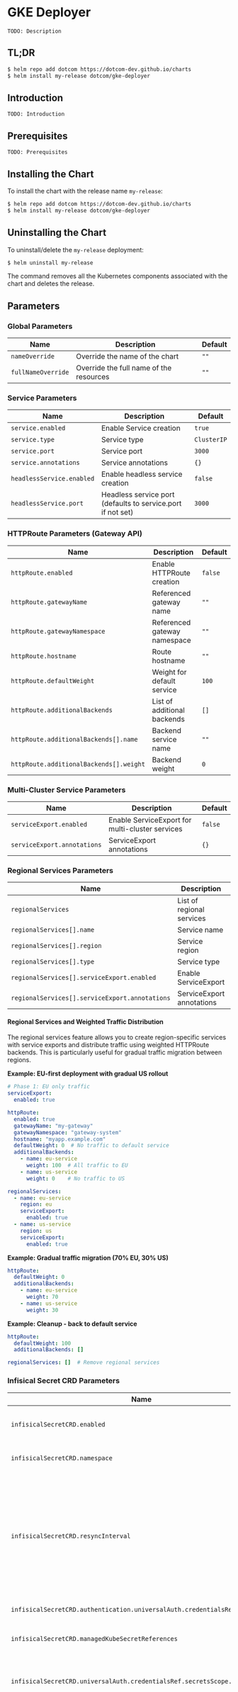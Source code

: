# GKE Deployer

`TODO: Description`

## TL;DR

```bash
$ helm repo add dotcom https://dotcom-dev.github.io/charts
$ helm install my-release dotcom/gke-deployer
```

## Introduction

`TODO: Introduction`

## Prerequisites

`TODO: Prerequisites`

## Installing the Chart

To install the chart with the release name `my-release`:

```bash
$ helm repo add dotcom https://dotcom-dev.github.io/charts
$ helm install my-release dotcom/gke-deployer
```

## Uninstalling the Chart

To uninstall/delete the `my-release` deployment:

```bash
$ helm uninstall my-release
```

The command removes all the Kubernetes components associated with the chart and deletes the release.

## Parameters

### Global Parameters


| Name                | Description                                  | Default         |
|---------------------|----------------------------------------------|-----------------|
| `nameOverride`      | Override the name of the chart               | `""`            |
| `fullNameOverride`  | Override the full name of the resources      | `""`            |


### Service Parameters


| Name                      | Description                                                 | Default     |
|---------------------------|-------------------------------------------------------------|-------------|
| `service.enabled`         | Enable Service creation                                     | `true`      |
| `service.type`            | Service type                                                | `ClusterIP` |
| `service.port`            | Service port                                                | `3000`      |
| `service.annotations`     | Service annotations                                         | `{}`        |
| `headlessService.enabled` | Enable headless service creation                            | `false`     |
| `headlessService.port`    | Headless service port (defaults to service.port if not set) | `3000`      |


### HTTPRoute Parameters (Gateway API)

| Name                                    | Description                           | Default |
|-----------------------------------------|---------------------------------------|---------|
| `httpRoute.enabled`                     | Enable HTTPRoute creation             | `false` |
| `httpRoute.gatewayName`                 | Referenced gateway name               | `""`    |
| `httpRoute.gatewayNamespace`            | Referenced gateway namespace          | `""`    |
| `httpRoute.hostname`                    | Route hostname                        | `""`    |
| `httpRoute.defaultWeight`               | Weight for default service            | `100`   |
| `httpRoute.additionalBackends`          | List of additional backends           | `[]`    |
| `httpRoute.additionalBackends[].name`   | Backend service name                  | `""`    |
| `httpRoute.additionalBackends[].weight` | Backend weight                        | `0`     |


### Multi-Cluster Service Parameters

| Name                        | Description                                     | Default |
|-----------------------------|-------------------------------------------------|---------|
| `serviceExport.enabled`     | Enable ServiceExport for multi-cluster services | `false` |
| `serviceExport.annotations` | ServiceExport annotations                       | `{}`    |


### Regional Services Parameters

| Name                                           | Description               | Default     |
|------------------------------------------------|---------------------------|-------------|
| `regionalServices`                             | List of regional services | `[]`        |
| `regionalServices[].name`                      | Service name              | `""`        |
| `regionalServices[].region`                    | Service region            | `""`        |
| `regionalServices[].type`                      | Service type              | `ClusterIP` |
| `regionalServices[].serviceExport.enabled`     | Enable ServiceExport      | `false`     |
| `regionalServices[].serviceExport.annotations` | ServiceExport annotations | `{}`        |

#### Regional Services and Weighted Traffic Distribution

The regional services feature allows you to create region-specific services with service exports and distribute traffic using weighted HTTPRoute backends. This is particularly useful for gradual traffic migration between regions.

**Example: EU-first deployment with gradual US rollout**

```yaml
# Phase 1: EU only traffic
serviceExport:
  enabled: true

httpRoute:
  enabled: true
  gatewayName: "my-gateway"
  gatewayNamespace: "gateway-system"
  hostname: "myapp.example.com"
  defaultWeight: 0  # No traffic to default service
  additionalBackends:
    - name: eu-service
      weight: 100  # All traffic to EU
    - name: us-service
      weight: 0    # No traffic to US

regionalServices:
  - name: eu-service
    region: eu
    serviceExport:
      enabled: true
  - name: us-service
    region: us
    serviceExport:
      enabled: true
```

**Example: Gradual traffic migration (70% EU, 30% US)**

```yaml
httpRoute:
  defaultWeight: 0
  additionalBackends:
    - name: eu-service
      weight: 70
    - name: us-service
      weight: 30
```

**Example: Cleanup - back to default service**

```yaml
httpRoute:
  defaultWeight: 100
  additionalBackends: []

regionalServices: []  # Remove regional services
```


### Infisical Secret CRD Parameters


| Name                                                                       | Description                                                                                                                             | Default           |
|----------------------------------------------------------------------------|-----------------------------------------------------------------------------------------------------------------------------------------|-------------------|
| `infisicalSecretCRD.enabled`                                               | Enable Infisical Secret CRD creation                                                                                                    | `false`           |
| `infisicalSecretCRD.namespace`                                             | Infisical Secret CRD namespace                                                                                                          | Release namespace |
| `infisicalSecretCRD.resyncInterval`                                        | Secret resync interval in seconds - we only recommend going to very low values for debugging the auth flow of your infisical secret CRD | `60`              |
| `infisicalSecretCRD.authentication.universalAuth.credentialsRef`           | Credentials reference                                                                                                                   | `{}`              |
| `infisicalSecretCRD.managedKubeSecretReferences`                           | Managed Kubernetes secret references                                                                                                    | `[]`              |
| `infisicalSecretCRD.universalAuth.credentialsRef.secretsScope.envSlug`     | slug of the environment within your infisical project                                                                                   | `"dev"`           |
| `infisicalSecretCRD.universalAuth.credentialsRef.secretsScope.projectSlug` | slug of your infisical project. You can get it from the "project Settings" tab in the infisical web UI                                  | `"dev"`           |



#### How the InfisicalSecret CRD works

The following components are at play:
- the CRD resource itself (provisioned by this Helm chart) 
- a k8s `secret` containing the `clientID` and `clientSecret` of an infisical [machine identity](https://infisical.com/docs/documentation/platform/identities/machine-identities) which has access to your team's infisical projects. This should be referenced here but provisioned by making a PR [here](https://github.com/dotcom-dev/gowish-infrastructure/blob/main/tf_new_setup/2-projects/gowish_devx/terraform.tfvars). (As of 06MAY25) Ask the cloud engineers how this is done.
- a `managedKubeSecretReferences`: this is where your infisical secrets will actually be stored.
By default, all of these things should be in the same namespace as your app.


### Pod Disruption Budget Parameters

| Name                                 | Description                                                        | Default |
|--------------------------------------|--------------------------------------------------------------------|---------|
| `podDisruptionBudget.enabled`        | Enable PodDisruptionBudget resource creation                       | `false` |
| `podDisruptionBudget.minAvailable`   | Minimum number of pods that must be available during a disruption  | `nil`   |
| `podDisruptionBudget.maxUnavailable` | Maximum number of pods that can be unavailable during a disruption | `nil`   |

### Google Managed Prometheus (GMP) Monitoring Parameters

| Name           | Description                                              | Default    |
|----------------|----------------------------------------------------------|------------|
| `gmp.enabled`  | Enable PodMonitoring resource creation for GMP           | `false`    |
| `gmp.path`     | Path to scrape metrics from                              | `/metrics` |
| `gmp.interval` | Scraping interval                                        | `30s`      |
| `gmp.port`     | Port to scrape metrics from (can be a name or a number)  | `http`     |

### Jobs Parameters

| Name                | Description                                | Default    |
|---------------------|--------------------------------------------|------------|
| `jobs.enabled`      | Enable Jobs creation                       | `false`    |
| `jobs.apiVersion`   | API version for jobs                       | `batch/v1` |
| `jobs.list`         | List of one-time job configurations        | `[]`       |

### CronJobs Parameters

| Name                  | Description                          | Default    |
|-----------------------|--------------------------------------|------------|
| `cronJobs.enabled`    | Enable CronJobs creation             | `false`    |
| `cronJobs.apiVersion` | API version for cronJobs             | `batch/v1` |
| `cronJobs.list`       | List of scheduled job configurations | `[]`       |

#### Job Configuration

The chart now provides completely separate configurations for different types of jobs:
- `jobs` for one-time jobs (Kubernetes Jobs)
- `cronJobs` for scheduled jobs (Kubernetes CronJobs)

This separation makes the configuration cleaner and more intuitive, with each job type having its own dedicated template file.

##### One-time Job Configuration Fields

| Field                   | Description                                     | Required |
|-------------------------|-------------------------------------------------|----------|
| `name`                  | Name of the job                                 | Yes      |
| `apiVersion`            | API version (overrides default)                 | No       |
| `containers`            | List of container specifications                | Yes      |
| `restartPolicy`         | Restart policy for the pod                      | No       |
| `activeDeadlineSeconds` | Active deadline in seconds                      | No       |
| `metadata`              | Additional metadata (labels, annotations, etc.) | No       |
| `additionalSpec`        | Additional pod spec fields                      | No       |
| `additionalJobSpec`     | Additional job spec fields                      | No       |

##### CronJob Configuration Fields

| Field                   | Description                                     | Required |
|-------------------------|-------------------------------------------------|----------|
| `name`                  | Name of the job                                 | Yes      |
| `apiVersion`            | API version (overrides default)                 | No       |
| `schedule`              | Cron schedule expression                        | Yes      |
| `concurrencyPolicy`     | Concurrency policy for CronJob                  | No       |
| `containers`            | List of container specifications                | Yes      |
| `restartPolicy`         | Restart policy for the pod                      | No       |
| `activeDeadlineSeconds` | Active deadline in seconds                      | No       |
| `metadata`              | Additional metadata (labels, annotations, etc.) | No       |
| `additionalSpec`        | Additional pod spec fields                      | No       |
| `additionalJobSpec`     | Additional job spec fields                      | No       |

Example of a one-time Job configuration:

```yaml
jobs:
  enabled: true
  list:
    - name: one-time-job
      containers:
        - name: task
          image: alpine:latest
          command: ["echo", "One-time job"]
      restartPolicy: Never
```

Example of a CronJob configuration:

```yaml
cronJobs:
  enabled: true
  list:
    - name: refresh-cache
      schedule: '0 */2 * * *'
      containers:
        - name: refresh
          image: alpine/curl:3.14
          args:
            - '-X'
            - 'POST'
            - 'api-service:80/refresh-cache'
      restartPolicy: OnFailure
```

Example with additional fields:

```yaml
cronJobs:
  enabled: true
  list:
    - name: complex-job
      schedule: '0 0 * * *'
      metadata:
        labels:
          app: my-app
      concurrencyPolicy: Forbid
      containers:
        - name: task
          image: alpine:latest
          command: ["echo", "Complex job"]
      restartPolicy: OnFailure
      additionalJobSpec:
        successfulJobsHistoryLimit: 3
```
